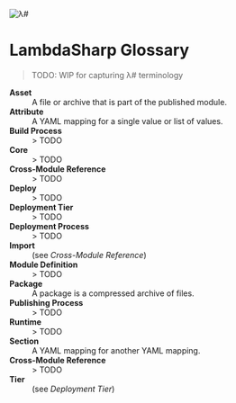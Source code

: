 ![λ#](LambdaSharp_v2_small.png)

# LambdaSharp Glossary

> TODO: WIP for capturing λ# terminology

<dl>

<dt><b>Asset</b></dt>
<dd>A file or archive that is part of the published module.</dd>

<dt><b>Attribute</b></dt>
<dd>A YAML mapping for a single value or list of values.</dd>

<dt><b>Build Process</b></dt>
<dd>
> TODO
</dd>

<dt><b>Core</b></dt>
<dd>
> TODO
</dd>

<dt><b>Cross-Module Reference</b></dt>
<dd>
> TODO
</dd>

<dt><b>Deploy</b></dt>
<dd>
> TODO
</dd>

<dt><b>Deployment Tier</b></dt>
<dd>
> TODO
</dd>

<dt><b>Deployment Process</b></dt>
<dd>
> TODO
</dd>

<dt><b>Import</b></dt>
<dd>(see <i>Cross-Module Reference</i>)</dd>

<dt><b>Module Definition</b></dt>
<dd>
> TODO
</dd>

<dt><b>Package</b></dt>
<dd>A package is a compressed archive of files.</dd>

<dt><b>Publishing Process</b></dt>
<dd>
> TODO
</dd>

<dt><b>Runtime</b></dt>
<dd>
> TODO
</dd>

<dt><b>Section</b></dt>
<dd>A YAML mapping for another YAML mapping.</dd>

<dt><b>Cross-Module Reference</b></dt>
<dd>
> TODO
</dd>

<dt><b>Tier</b></dt>
<dd>(see <i>Deployment Tier</i>)</dd>


<!-- <dt><b></b></dt>
<dd>
> TODO
</dd> -->


</dl>
